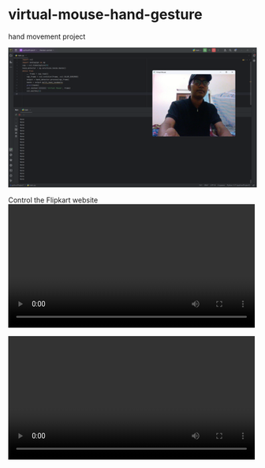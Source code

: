 # virtual-mouse-hand-gesture
hand movement project

![Virtual Mouse Demo](Screenshot%20(102).png)

Control the Flipkart website 
<video src="videos/demovid.mp4" controls width="500"></video>

<video src="bandicam%202024-05-06%2023-00-52-997.mp4" controls width="500"></video>
